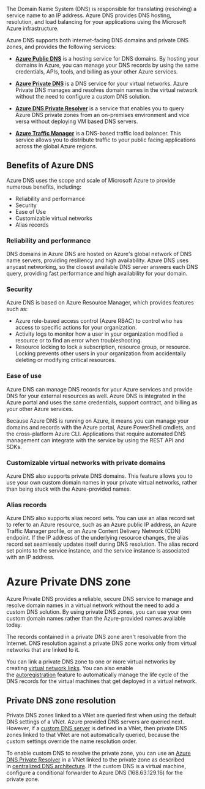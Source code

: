 
The Domain Name System (DNS) is responsible for translating (resolving) a service name to an IP address. Azure DNS provides DNS hosting, resolution, and load balancing for your applications using the Microsoft Azure infrastructure.

Azure DNS supports both internet-facing DNS domains and private DNS zones, and provides the following services:

- **[Azure Public DNS](https://learn.microsoft.com/en-us/azure/dns/public-dns-overview)** is a hosting service for DNS domains. By hosting your domains in Azure, you can manage your DNS records by using the same credentials, APIs, tools, and billing as your other Azure services.
    
- **[Azure Private DNS](https://learn.microsoft.com/en-us/azure/dns/private-dns-overview)** is a DNS service for your virtual networks. Azure Private DNS manages and resolves domain names in the virtual network without the need to configure a custom DNS solution.
    
- **[Azure DNS Private Resolver](https://learn.microsoft.com/en-us/azure/dns/dns-private-resolver-overview)** is a service that enables you to query Azure DNS private zones from an on-premises environment and vice versa without deploying VM based DNS servers.
    
- **[Azure Traffic Manager](https://learn.microsoft.com/en-us/azure/traffic-manager/traffic-manager-overview)** is a DNS-based traffic load balancer. This service allows you to distribute traffic to your public facing applications across the global Azure regions.

## Benefits of Azure DNS

Azure DNS uses the scope and scale of Microsoft Azure to provide numerous benefits, including:

- Reliability and performance
- Security
- Ease of Use
- Customizable virtual networks
- Alias records

### Reliability and performance

DNS domains in Azure DNS are hosted on Azure's global network of DNS name servers, providing resiliency and high availability. Azure DNS uses anycast networking, so the closest available DNS server answers each DNS query, providing fast performance and high availability for your domain.

### Security

Azure DNS is based on Azure Resource Manager, which provides features such as:

- Azure role-based access control (Azure RBAC) to control who has access to specific actions for your organization.
- Activity logs to monitor how a user in your organization modified a resource or to find an error when troubleshooting.
- Resource locking to lock a subscription, resource group, or resource. Locking prevents other users in your organization from accidentally deleting or modifying critical resources.

### Ease of use

Azure DNS can manage DNS records for your Azure services and provide DNS for your external resources as well. Azure DNS is integrated in the Azure portal and uses the same credentials, support contract, and billing as your other Azure services.

Because Azure DNS is running on Azure, it means you can manage your domains and records with the Azure portal, Azure PowerShell cmdlets, and the cross-platform Azure CLI. Applications that require automated DNS management can integrate with the service by using the REST API and SDKs.

### Customizable virtual networks with private domains

Azure DNS also supports private DNS domains. This feature allows you to use your own custom domain names in your private virtual networks, rather than being stuck with the Azure-provided names.

### Alias records

Azure DNS also supports alias record sets. You can use an alias record set to refer to an Azure resource, such as an Azure public IP address, an Azure Traffic Manager profile, or an Azure Content Delivery Network (CDN) endpoint. If the IP address of the underlying resource changes, the alias record set seamlessly updates itself during DNS resolution. The alias record set points to the service instance, and the service instance is associated with an IP address.

# Azure Private DNS zone

Azure Private DNS provides a reliable, secure DNS service to manage and resolve domain names in a virtual network without the need to add a custom DNS solution. By using private DNS zones, you can use your own custom domain names rather than the Azure-provided names available today.

The records contained in a private DNS zone aren't resolvable from the Internet. DNS resolution against a private DNS zone works only from virtual networks that are linked to it.

You can link a private DNS zone to one or more virtual networks by creating [virtual network links](https://learn.microsoft.com/en-us/azure/dns/private-dns-virtual-network-links). You can also enable the [autoregistration](https://learn.microsoft.com/en-us/azure/dns/private-dns-autoregistration) feature to automatically manage the life cycle of the DNS records for the virtual machines that get deployed in a virtual network.

## Private DNS zone resolution

Private DNS zones linked to a VNet are queried first when using the default DNS settings of a VNet. Azure provided DNS servers are queried next. However, if a [custom DNS server](https://learn.microsoft.com/en-us/azure/virtual-network/manage-virtual-network#change-dns-servers) is defined in a VNet, then private DNS zones linked to that VNet are not automatically queried, because the custom settings override the name resolution order.

To enable custom DNS to resolve the private zone, you can use an [Azure DNS Private Resolver](https://learn.microsoft.com/en-us/azure/dns/dns-private-resolver-overview) in a VNet linked to the private zone as described in [centralized DNS architecture](https://learn.microsoft.com/en-us/azure/dns/private-resolver-architecture#centralized-dns-architecture). If the custom DNS is a virtual machine, configure a conditional forwarder to Azure DNS (168.63.129.16) for the private zone.